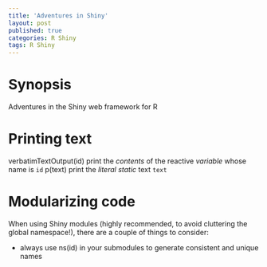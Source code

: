 ```yaml
---
title: 'Adventures in Shiny'
layout: post
published: true
categories: R Shiny
tags: R Shiny
---
```


# Synopsis
Adventures in the Shiny web framework for R

# Printing text
verbatimTextOutput(id)  print the *contents* of the reactive *variable* whose name is `id`
p(text) print the *literal* *static* text `text`

# Modularizing code
When using Shiny modules (highly recommended, to avoid cluttering the global namespace!), there
are a couple of things to consider:
- always use ns(id) in your submodules to generate consistent and unique names

